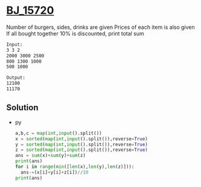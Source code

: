 # [BJ_15720](https://acmicpc.net/problem/15720)

Number of burgers, sides, drinks are given
Prices of each item is also given
If all bought together 10% is discounted, print total sum

```txt
Input:
3 3 2
2000 3000 2500
800 1300 1000
500 1000

Output:
12100
11170
```

## Solution

* py

  ```py
  a,b,c = map(int,input().split())
  x = sorted(map(int,input().split()),reverse=True)
  y = sorted(map(int,input().split()),reverse=True)
  z = sorted(map(int,input().split()),reverse=True)
  ans = sum(x)+sum(y)+sum(z)
  print(ans)
  for i in range(min([len(x),len(y),len(z)])):
    ans-=(x[i]+y[i]+z[i])//10
  print(ans)
  ```
